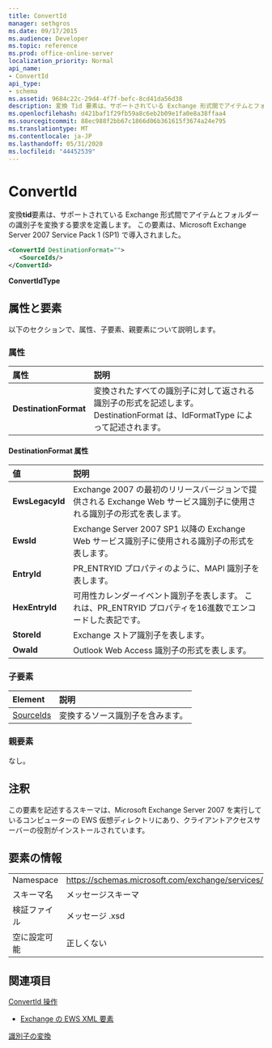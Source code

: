```yaml
---
title: ConvertId
manager: sethgros
ms.date: 09/17/2015
ms.audience: Developer
ms.topic: reference
ms.prod: office-online-server
localization_priority: Normal
api_name:
- ConvertId
api_type:
- schema
ms.assetid: 9684c22c-29d4-4f7f-befc-8cd41da56d38
description: 変換 Tid 要素は、サポートされている Exchange 形式間でアイテムとフォルダーの識別子を変換する要求を定義します。 この要素は、Microsoft Exchange Server 2007 Service Pack 1 (SP1) で導入されました。
ms.openlocfilehash: d421baf1f29fb59a8c6eb2b09e1fa0e8a38ffaa4
ms.sourcegitcommit: 88ec988f2bb67c1866d06b361615f3674a24e795
ms.translationtype: MT
ms.contentlocale: ja-JP
ms.lasthandoff: 05/31/2020
ms.locfileid: "44452539"
---
```

# <a name="convertid"></a>ConvertId

変換**tid**要素は、サポートされている Exchange 形式間でアイテムとフォルダーの識別子を変換する要求を定義します。 この要素は、Microsoft Exchange Server 2007 Service Pack 1 (SP1) で導入されました。 
  
```xml
<ConvertId DestinationFormat="">
   <SourceIds/>
</ConvertId>
```

 **ConvertIdType**
## <a name="attributes-and-elements"></a>属性と要素

以下のセクションで、属性、子要素、親要素について説明します。
  
### <a name="attributes"></a>属性

|**属性**|**説明**|
|:-----|:-----|
|**DestinationFormat** <br/> |変換されたすべての識別子に対して返される識別子の形式を記述します。 DestinationFormat は、IdFormatType によって記述されます。  <br/> |
   
#### <a name="destinationformat-attribute"></a>DestinationFormat 属性

|**値**|**説明**|
|:-----|:-----|
|**EwsLegacyId** <br/> |Exchange 2007 の最初のリリースバージョンで提供される Exchange Web サービス識別子に使用される識別子の形式を表します。  <br/> |
|**EwsId** <br/> |Exchange Server 2007 SP1 以降の Exchange Web サービス識別子に使用される識別子の形式を表します。  <br/> |
|**EntryId** <br/> |PR_ENTRYID プロパティのように、MAPI 識別子を表します。  <br/> |
|**HexEntryId** <br/> |可用性カレンダーイベント識別子を表します。 これは、PR_ENTRYID プロパティを16進数でエンコードした表記です。  <br/> |
|**StoreId** <br/> |Exchange ストア識別子を表します。  <br/> |
|**OwaId** <br/> |Outlook Web Access 識別子の形式を表します。  <br/> |
   
### <a name="child-elements"></a>子要素

|**Element**|**説明**|
|:-----|:-----|
|[SourceIds](sourceids.md) <br/> |変換するソース識別子を含みます。  <br/> |
   
### <a name="parent-elements"></a>親要素

なし。
  
## <a name="remarks"></a>注釈

この要素を記述するスキーマは、Microsoft Exchange Server 2007 を実行しているコンピューターの EWS 仮想ディレクトリにあり、クライアントアクセスサーバーの役割がインストールされています。
  
## <a name="element-information"></a>要素の情報

|||
|:-----|:-----|
|Namespace  <br/> |https://schemas.microsoft.com/exchange/services/2006/messages  <br/> |
|スキーマ名  <br/> |メッセージスキーマ  <br/> |
|検証ファイル  <br/> |メッセージ .xsd  <br/> |
|空に設定可能  <br/> |正しくない  <br/> |
   
## <a name="see-also"></a>関連項目



[ConvertId 操作](convertid-operation.md)


- [Exchange の EWS XML 要素](ews-xml-elements-in-exchange.md)


[識別子の変換](https://msdn.microsoft.com/library/a5391746-b6ef-4f48-8fc8-8255258651aa%28Office.15%29.aspx)

